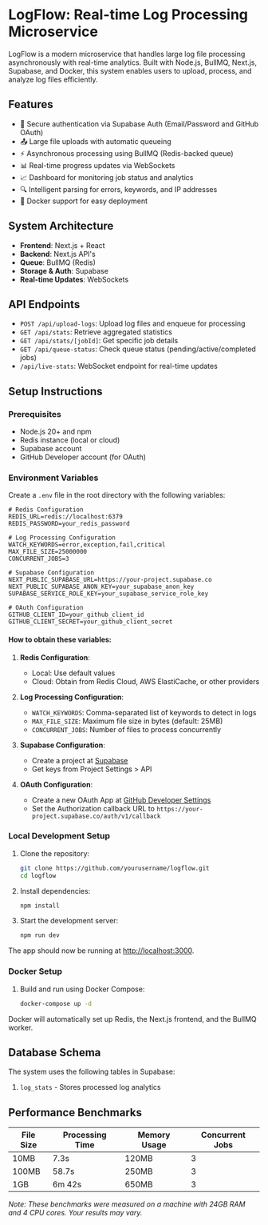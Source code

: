 # LogFlow: Real-time Log Processing Microservice

LogFlow is a modern microservice that handles large log file processing asynchronously with real-time analytics. Built with Node.js, BullMQ, Next.js, Supabase, and Docker, this system enables users to upload, process, and analyze log files efficiently.

## Features

-   🔐 Secure authentication via Supabase Auth (Email/Password and GitHub OAuth)
-   📤 Large file uploads with automatic queueing
-   ⚡ Asynchronous processing using BullMQ (Redis-backed queue)
-   📊 Real-time progress updates via WebSockets
-   📈 Dashboard for monitoring job status and analytics
-   🔍 Intelligent parsing for errors, keywords, and IP addresses
-   🐳 Docker support for easy deployment

## System Architecture

-   **Frontend**: Next.js + React
-   **Backend**: Next.js API's
-   **Queue**: BullMQ (Redis)
-   **Storage & Auth**: Supabase
-   **Real-time Updates**: WebSockets

## API Endpoints

-   `POST /api/upload-logs`: Upload log files and enqueue for processing
-   `GET /api/stats`: Retrieve aggregated statistics
-   `GET /api/stats/[jobId]`: Get specific job details
-   `GET /api/queue-status`: Check queue status (pending/active/completed jobs)
-   `/api/live-stats`: WebSocket endpoint for real-time updates

## Setup Instructions

### Prerequisites

-   Node.js 20+ and npm
-   Redis instance (local or cloud)
-   Supabase account
-   GitHub Developer account (for OAuth)

### Environment Variables

Create a `.env` file in the root directory with the following variables:

```
# Redis Configuration
REDIS_URL=redis://localhost:6379
REDIS_PASSWORD=your_redis_password

# Log Processing Configuration
WATCH_KEYWORDS=error,exception,fail,critical
MAX_FILE_SIZE=25000000
CONCURRENT_JOBS=3

# Supabase Configuration
NEXT_PUBLIC_SUPABASE_URL=https://your-project.supabase.co
NEXT_PUBLIC_SUPABASE_ANON_KEY=your_supabase_anon_key
SUPABASE_SERVICE_ROLE_KEY=your_supabase_service_role_key

# OAuth Configuration
GITHUB_CLIENT_ID=your_github_client_id
GITHUB_CLIENT_SECRET=your_github_client_secret
```

#### How to obtain these variables:

1. **Redis Configuration**:

    - Local: Use default values
    - Cloud: Obtain from Redis Cloud, AWS ElastiCache, or other providers

2. **Log Processing Configuration**:

    - `WATCH_KEYWORDS`: Comma-separated list of keywords to detect in logs
    - `MAX_FILE_SIZE`: Maximum file size in bytes (default: 25MB)
    - `CONCURRENT_JOBS`: Number of files to process concurrently

3. **Supabase Configuration**:

    - Create a project at [Supabase](https://app.supabase.io/)
    - Get keys from Project Settings > API

4. **OAuth Configuration**:
    - Create a new OAuth App at [GitHub Developer Settings](https://github.com/settings/developers)
    - Set the Authorization callback URL to `https://your-project.supabase.co/auth/v1/callback`

### Local Development Setup

1. Clone the repository:

    ```bash
    git clone https://github.com/yourusername/logflow.git
    cd logflow
    ```

2. Install dependencies:

    ```bash
    npm install
    ```

3. Start the development server:

    ```bash
    npm run dev
    ```

The app should now be running at [http://localhost:3000](http://localhost:3000).

### Docker Setup

1. Build and run using Docker Compose:

    ```bash
    docker-compose up -d
    ```

Docker will automatically set up Redis, the Next.js frontend, and the BullMQ worker.

## Database Schema

The system uses the following tables in Supabase:

1. `log_stats` - Stores processed log analytics

## Performance Benchmarks

| File Size | Processing Time | Memory Usage | Concurrent Jobs |
| --------- | --------------- | ------------ | --------------- |
| 10MB      | 7.3s            | 120MB        | 3               |
| 100MB     | 58.7s           | 250MB        | 3               |
| 1GB       | 6m 42s          | 650MB        | 3               |

_Note: These benchmarks were measured on a machine with 24GB RAM and 4 CPU cores. Your results may vary._
